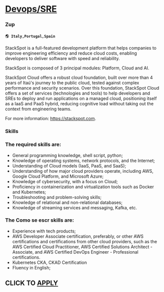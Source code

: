 # [Devops/SRE](https://www.remotewlb.com/apply/devops-sre-47848)  
### Zup  
#### `🌎 Italy,Portugal,Spain`  

StackSpot is a full-featured development platform that helps companies to improve engineering efficiency and reduce cloud costs, enabling developers to deliver software with speed and reliability.

StackSpot is composed of 3 principal modules: Platform, Cloud and AI.

StackSpot Cloud offers a robust cloud foundation, built over more than 4 years of Itaú's journey to the public cloud, tested against complex performance and security scenarios. Over this foundation, StackSpot Cloud offers a set of services (technologies and tools) to help developers and SREs to deploy and run applications on a managed cloud, positioning itself as a IaaS and PaaS hybrid, reducing cognitive load without taking out the context from engineering teams.

For more information: https://stackspot.com.

### Skills

### The required skills are:

  * General programming knowledge, shell script, python;
  * Knowledge of operating systems, network protocols, and the Internet;
  * Understanding of Cloud models (IaaS, PaaS, and SaaS);
  * Understanding of how major cloud providers operate, including AWS, Google Cloud Platform, and Microsoft Azure;
  * Knowledge of cybersecurity, with a focus on Cloud;
  * Proficiency in containerization and virtualization tools such as Docker and Kubernetes;
  * Troubleshooting and problem-solving skills;
  * Knowledge of relational and non-relational databases;
  * Knowledge of streaming services and messaging, Kafka, etc.

### The Como se escr skills are:

  * Experience with tech products;
  * AWS Developer Associate certification, preferably, or other AWS certifications and certifications from other cloud providers, such as the AWS Certified Cloud Practitioner, AWS Certified Solutions Architect - Associate, and AWS Certified DevOps Engineer - Professional certifications.
  * Kubernetes CKA, CKAD Certification
  * Fluency in English;

  
## CLICK TO [APPLY](https://www.remotewlb.com/apply/devops-sre-47848)

